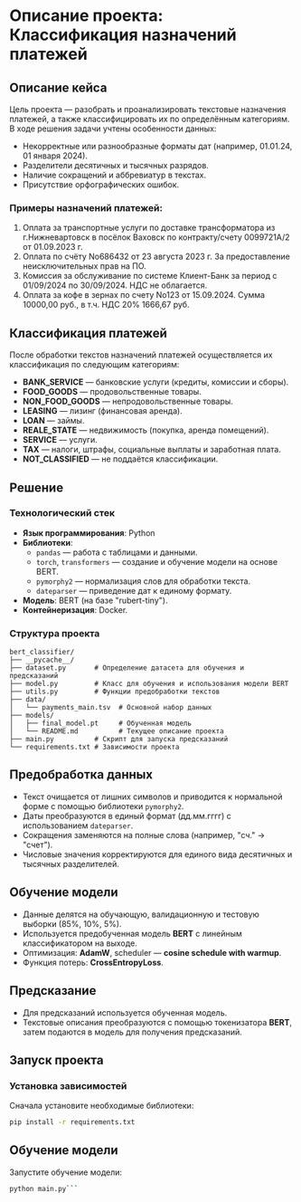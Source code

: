 # Описание проекта: Классификация назначений платежей

## Описание кейса

Цель проекта — разобрать и проанализировать текстовые назначения платежей, а также классифицировать их по определённым категориям. В ходе решения задачи учтены особенности данных:
- Некорректные или разнообразные форматы дат (например, 01.01.24, 01 января 2024).
- Разделители десятичных и тысячных разрядов.
- Наличие сокращений и аббревиатур в текстах.
- Присутствие орфографических ошибок.

### Примеры назначений платежей:
1. Оплата за транспортные услуги по доставке трансформатора из г.Нижневартовск в посёлок Ваховск по контракту/счету 0099721A/2 от 01.09.2023 г.
2. Оплата по счёту No686432 от 23 августа 2023 г. За предоставление неисключительных прав на ПО.
3. Комиссия за обслуживание по системе Клиент-Банк за период с 01/09/2024 по 30/09/2024. НДС не облагается.
4. Оплата за кофе в зернах по счету No123 от 15.09.2024. Сумма 10000,00 руб., в т.ч. НДС 20% 1666,67 руб.

## Классификация платежей

После обработки текстов назначений платежей осуществляется их классификация по следующим категориям:
- **BANK_SERVICE** — банковские услуги (кредиты, комиссии и сборы).
- **FOOD_GOODS** — продовольственные товары.
- **NON_FOOD_GOODS** — непродовольственные товары.
- **LEASING** — лизинг (финансовая аренда).
- **LOAN** — займы.
- **REALE_STATE** — недвижимость (покупка, аренда помещений).
- **SERVICE** — услуги.
- **TAX** — налоги, штрафы, социальные выплаты и заработная плата.
- **NOT_CLASSIFIED** — не поддаётся классификации.

## Решение

### Технологический стек
- **Язык программирования**: Python
- **Библиотеки**: 
  - `pandas` — работа с таблицами и данными.
  - `torch`, `transformers` — создание и обучение модели на основе BERT.
  - `pymorphy2` — нормализация слов для обработки текста.
  - `dateparser` — приведение дат к единому формату.
- **Модель**: BERT (на базе "rubert-tiny").
- **Контейнеризация**: Docker.

### Структура проекта
```plaintext
bert_classifier/
├── __pycache__/
├── dataset.py       # Определение датасета для обучения и предсказаний
├── model.py         # Класс для обучения и использования модели BERT
├── utils.py         # Функции предобработки текстов
├── data/
│   └── payments_main.tsv  # Основной набор данных
├── models/
│   ├── final_model.pt     # Обученная модель
│   └── README.md          # Текущее описание проекта
├── main.py          # Скрипт для запуска предсказаний
└── requirements.txt # Зависимости проекта
```

## Предобработка данных
- Текст очищается от лишних символов и приводится к нормальной форме с помощью библиотеки `pymorphy2`.
- Даты преобразуются в единый формат (дд.мм.гггг) с использованием `dateparser`.
- Сокращения заменяются на полные слова (например, "сч." → "счет").
- Числовые значения корректируются для единого вида десятичных и тысячных разделителей.

## Обучение модели
- Данные делятся на обучающую, валидационную и тестовую выборки (85%, 10%, 5%).
- Используется предобученная модель **BERT** с линейным классификатором на выходе.
- Оптимизация: **AdamW**, scheduler — **cosine schedule with warmup**.
- Функция потерь: **CrossEntropyLoss**.

## Предсказание
- Для предсказаний используется обученная модель. 
- Текстовые описания преобразуются с помощью токенизатора **BERT**, затем подаются в модель для получения предсказаний.

## Запуск проекта

### Установка зависимостей
Сначала установите необходимые библиотеки:
```bash
pip install -r requirements.txt
```
## Обучение модели
Запустите обучение модели:
```bash
python main.py```
